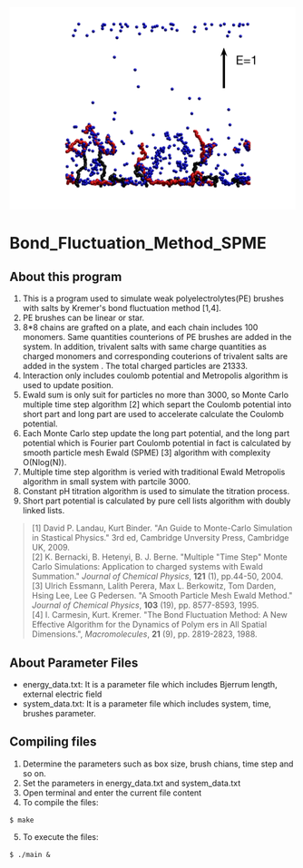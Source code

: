 ![Schmetical Diagram](https://github.com/wangshaoyun/Bond_Fluctuation_Method_SPME/blob/master/Fig1.jpg "Simulation System")

# Bond_Fluctuation_Method_SPME

## About this program
1. This is a program used to simulate weak polyelectrolytes(PE) brushes with salts by Kremer's bond fluctuation method [1,4].
2. PE brushes can be linear or star. 
3. 8*8 chains are grafted on a plate, and each chain includes 100 monomers. Same quantities counterions of PE brushes are added in the system. In addition, trivalent salts with same charge quantities as charged monomers and corresponding couterions of trivalent salts are added in the system . The total charged particles are 21333. 
3. Interaction only includes coulomb potential and Metropolis algorithm is used to update position.
4. Ewald sum is only suit for particles no more than 3000, so Monte Carlo multiple time step algorithm [2] which separt the Coulomb potential into short part and long part are used to accelerate calculate the Coulomb potential.
5. Each Monte Carlo step update the long part potential, and the long part potential which is Fourier part Coulomb potential in fact is calculated by smooth particle mesh Ewald (SPME) [3] algorithm with complexity O(Nlog(N)).
6. Multiple time step algorithm is veried with traditional Ewald Metropolis algorithm in small system with partcile 3000.
7. Constant pH titration algorithm is used to simulate the titration process.
8. Short part potential is calculated by pure cell lists algorithm with doubly linked lists.
>[1] David P. Landau, Kurt Binder. "An Guide to Monte-Carlo Simulation in Stastical Physics." 3rd ed, Cambridge Unversity Press, Cambridge UK, 2009.  
>[2] K. Bernacki, B. Hetenyi, B. J. Berne. "Multiple "Time Step" Monte Carlo Simulations: Application to charged systems with Ewald Summation." *Journal of Chemical Physics*, **121** (1), pp.44-50, 2004.  
>[3] Ulrich Essmann, Lalith Perera, Max L. Berkowitz, Tom Darden, Hsing Lee, Lee G Pedersen. "A Smooth Particle Mesh Ewald Method." *Journal of Chemical Physics*, **103** (19), pp. 8577-8593, 1995.  
>[4] I. Carmesin, Kurt. Kremer. "The Bond Fluctuation Method: A New Effective Algorithm for the Dynamics of Polym
ers in All Spatial Dimensions.", *Macromolecules*, **21** (9), pp. 2819-2823, 1988. 

## About Parameter Files 
+ energy_data.txt: It is a parameter file which includes Bjerrum length, external electric field
+ system_data.txt: It is a parameter file which includes system, time, brushes parameter.  

## Compiling files
1. Determine the parameters such as box size, brush chians, time step and so on.
2. Set the parameters in energy_data.txt and system_data.txt
3. Open terminal and enter the current file content
4. To compile the files:
```
$ make
```

5. To execute the files:
```
$ ./main &
```







